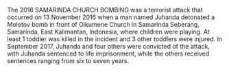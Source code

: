 The 2016 SAMARINDA CHURCH BOMBING was a terrorist attack that occurred on 13 November 2016 when a man named Juhanda detonated a Molotov bomb in front of Oikumene Church in Samarinda Seberang, Samarinda, East Kalimantan, Indonesia, where children were playing. At least 1 toddler was killed in the incident and 3 other toddlers were injured. In September 2017, Juhanda and four others were convicted of the attack, with Juhanda sentenced to life imprisonment, while the others received sentences ranging from six to seven years.
